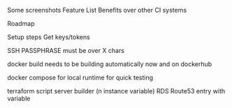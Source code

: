 Some screenshots
Feature List
Benefits over other CI systems

Roadmap

Setup steps
  Get keys/tokens

SSH PASSPHRASE must be over X chars

docker build needs to be building automatically now and on dockerhub

docker compose for local runtime for quick testing

terraform script
  server
  builder (n instance variable)
  RDS
  Route53 entry with variable
